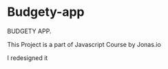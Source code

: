 # Budgety-app

BUDGETY APP.

This Project is a part of Javascript Course by Jonas.io

I redesigned it 
